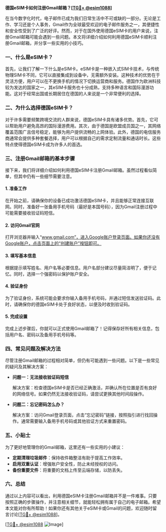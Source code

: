 **德国eSIM卡如何注册Gmail邮箱？[[TG💪+ @esim1088](https://t.me/s/esim1088)]**

在当今数字化时代，电子邮件已成为我们日常生活中不可或缺的一部分。无论是工作、学习还是个人事务，Gmail作为全球最受欢迎的电子邮件服务之一，其便捷性和安全性受到了广泛的好评。然而，对于在国外使用德国eSIM卡的用户来说，注册Gmail邮箱可能会遇到一些问题。本文将详细介绍如何利用德国eSIM卡顺利注册Gmail邮箱，并分享一些实用的小技巧。

### 一、什么是eSIM卡？

首先，让我们了解一下什么是eSIM卡。eSIM卡是一种嵌入式SIM卡技术，与传统物理SIM卡不同，它可以直接集成到设备中，无需额外安装。这种技术的优势在于灵活方便，用户可以在不更换手机的情况下切换运营商和服务。德国作为欧洲科技较为发达的国家之一，其eSIM卡服务也十分成熟，支持多种语言和国际漫游功能。这对于经常出国或长期居住在德国的人来说是一个非常便利的选择。

### 二、为什么选择德国eSIM卡？

对于许多需要频繁跨境交流的人群来说，德国eSIM卡具有诸多优势。首先，它可以帮助用户避免高昂的国际漫游费用。其次，由于德国是欧盟成员国之一，其网络覆盖范围广且信号稳定，能够为用户提供流畅的上网体验。此外，德国的电信服务商通常会提供多种套餐选择，用户可以根据自己的需求定制流量和通话时长。这些特点使得德国eSIM卡成为许多人的首选。

### 三、注册Gmail邮箱的基本步骤

接下来，我们将详细介绍如何利用德国eSIM卡注册Gmail邮箱。虽然过程看似简单，但其中仍有一些细节需要注意。

#### 1. 准备工作

在开始之前，请确保你的设备已成功激活德国eSIM卡，并且能够正常连接互联网。同时，准备好一张备用手机号码（最好是本国号码），因为Gmail注册过程中可能需要接收验证码短信。

#### 2. 访问Gmail官网

打开浏览器并输入“www.gmail.com”，进入Google账户登录页面。如果你还没有Google账户，点击页面上的“创建账户”按钮即可。

#### 3. 填写基本信息

根据提示填写姓名、用户名等必要信息。用户名部分建议尽量简洁明了，便于记忆。同时，选择一个强密码以保护账户安全。

#### 4. 验证身份

为了验证身份，系统可能会要求你输入备用手机号码，并通过短信发送验证码。此时，请确保你的德国eSIM卡处于良好状态，以便及时收到验证码。

#### 5. 完成设置

完成上述步骤后，你就可以正式使用Gmail邮箱了！记得保存好所有相关信息，包括用户名、密码以及备用手机号码等。

### 四、常见问题及解决方法

尽管注册Gmail邮箱的过程相对简单，但仍有可能遇到一些问题。以下是一些常见的疑问及其解决方案：

- **问题一：无法接收验证码短信**
  
  解决方案：检查德国eSIM卡是否已经正确激活，并确认所在位置是否有良好的网络信号。如果仍然无法接收验证码，请尝试更换其他时间段操作。

- **问题二：忘记密码怎么办？**
  
  解决方案：访问Gmail登录页面，点击“忘记密码”链接，按照指引进行找回操作。通常需要输入备用手机号码或其他验证方式来重置密码。

### 五、小贴士

为了更好地管理你的Gmail邮箱，这里还有一些实用的小建议：

- **定期清理垃圾邮件**：保持收件箱整洁有助于提高工作效率。
- **启用双重认证**：增强账户安全性，防止未经授权的访问。
- **备份重要文件**：将重要的文档上传至云端存储，以防丢失。

### 六、总结

通过以上内容可以看出，利用德国eSIM卡注册Gmail邮箱并不是一件难事。只要按照正确的步骤操作，并注意相关细节，就能轻松拥有属于自己的电子邮箱。希望本文能对你有所帮助！如果你还有其他关于eSIM卡或Gmail的问题，欢迎随时留言讨论[[TG💪+ @esim1088](https://t.me/s/esim1088)]。

[[TG💪+ @esim1088](https://t.me/s/esim1088) ![Image](https://i.postimg.cc/4NQfJmqS/Snipaste-2025-05-13-00-14-12.png)]